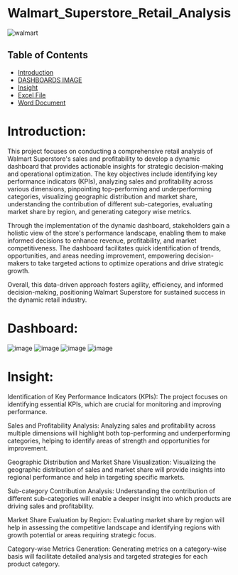 # Walmart_Superstore_Retail_Analysis

![walmart](https://github.com/madhavyawale7/Walmart_Superstore_Retail_Analysis/assets/159420665/410c97ef-550b-4697-91a6-71de6f6ee5ad)


## Table of Contents

- [Introduction](#Introduction)
- [DASHBOARDS IMAGE](#Dashboard)
- [Insight](#Insight)
- [Excel File](https://docs.google.com/spreadsheets/d/1trgifWN5Ag-CZh9fLO3U9JFPGlrZ8Qm8/edit?usp=sharing&ouid=101727593801684291068&rtpof=true&sd=true
)
- [Word Document](https://github.com/madhavyawale7/Walmart_Superstore_Retail_Analysis/blob/main/Summary%20Report.docx)

# Introduction:
This project focuses on conducting a comprehensive retail analysis of Walmart Superstore's sales and profitability to develop a dynamic dashboard that provides actionable insights for strategic decision-making and operational optimization. The key objectives include identifying key performance indicators (KPIs), analyzing sales and profitability across various dimensions, pinpointing top-performing and underperforming categories, visualizing geographic distribution and market share, understanding the contribution of different sub-categories, evaluating market share by region, and generating category wise metrics.

Through the implementation of the dynamic dashboard, stakeholders gain a holistic view of the store's performance landscape, enabling them to make informed decisions to enhance revenue, profitability, and market competitiveness. The dashboard facilitates quick identification of trends, opportunities, and areas needing improvement, empowering decision-makers to take targeted actions to optimize operations and drive strategic growth.

Overall, this data-driven approach fosters agility, efficiency, and informed decision-making, positioning Walmart Superstore for sustained success in the dynamic retail industry.

# Dashboard:

![image](https://github.com/madhavyawale7/Walmart_Superstore_Retail_Analysis/assets/159420665/11a79d56-8144-4e8e-a794-045c7890fd5e)
![image](https://github.com/madhavyawale7/Walmart_Superstore_Retail_Analysis/assets/159420665/87280b56-3895-4037-bdd9-07a10f3c5459)
![image](https://github.com/madhavyawale7/Walmart_Superstore_Retail_Analysis/assets/159420665/c73d7039-e26a-4e54-b239-ee3270c4d51e)
![image](https://github.com/madhavyawale7/Walmart_Superstore_Retail_Analysis/assets/159420665/75791f7e-7990-43ed-b50c-8a7f92e80ea2)

# Insight:

Identification of Key Performance Indicators (KPIs): The project focuses on identifying essential KPIs, which are crucial for monitoring and improving performance.

Sales and Profitability Analysis: Analyzing sales and profitability across multiple dimensions will highlight both top-performing and underperforming categories, helping to identify areas of strength and opportunities for improvement.

Geographic Distribution and Market Share Visualization: Visualizing the geographic distribution of sales and market share will provide insights into regional performance and help in targeting specific markets.

Sub-category Contribution Analysis: Understanding the contribution of different sub-categories will enable a deeper insight into which products are driving sales and profitability.

Market Share Evaluation by Region: Evaluating market share by region will help in assessing the competitive landscape and identifying regions with growth potential or areas requiring strategic focus.

Category-wise Metrics Generation: Generating metrics on a category-wise basis will facilitate detailed analysis and targeted strategies for each product category.
